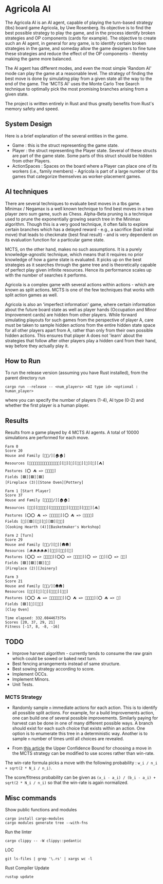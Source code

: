 # Agricola AI

The Agricola AI is an AI agent, capable of playing the turn-based strategy (tbs) board game Agricola, by Uwe Rosenberg. Its objective is to find the best possible strategy to play the game, and in the process identify broken strategies and OP components (cards for example). The objective to create such an AI agent, in general for any game, is to identify certain broken strategies in the game, and someday allow the game designers to fine tune these strategies and reduce the effect of the OP components - thereby making the game more balanced.

The AI agent has different modes, and even the most simple 'Random AI' mode can play the game at a reasonable level. The strategy of finding the best move is done by simulating play from a given state all the way to the end of the game. The 'MCTS AI' uses the Monte Carlo Tree Search technique to optimally pick the most promising branches arising from a given state.

The project is written entirely in Rust and thus greatly benefits from Rust's memory safety and speed.

## System Design

Here is a brief explanation of the several entities in the game. 
- Game : this is the struct representing the game state.
- Player : the struct representing the Player state. Several of these structs are part of the game state. Some parts of this struct should be hidden from other Players.
- ActionSpaces : Spaces on the board where a Player can place one of its workers (i.e., family members) - Agricola is part of a large number of tbs games that categorize themselves as worker-placement games.

## AI techniques

There are several techniques to evaluate best moves in a tbs game. Minimax / Negamax is a well known technique to find best moves in a two player zero sum game, such as Chess. Alpha-Beta pruning is a technique used to prune the exponentially growing search tree in the Minimax algorithm. Though this is a very good technique, it often fails to explore certain branches which has a delayed reward - e.g., a sacrifice (bad initial move) that leads to checkmate (best final result) - and is very dependent on its evaluation function for a particular game state. 

MCTS, on the other hand, makes no such assumptions. It is a purely knowledge-agnostic technique, which means that it requires no prior knowledge of how a game state is evaluated. It picks up on the best strategies as it searches through the game tree and is theoretically capable of perfect play given infinite resources. Hence its performance scales up with the number of searches it performs.

Agricola is a complex game with several actions within actions - which are known as split actions. MCTS is one of the few techniques that works with split action games as well.

Agricola is also an 'imperfect information' game, where certain information about the future board state as well as player hands (Occupation and Minor Improvement cards) are hidden from other players. While forward simulating playouts for such games from the perspective of player A, care must be taken to sample hidden actions from the entire hidden state space for all other players apart from A, rather than only from their own possible hidden actions. This ensures that player A does not 'learn' about the strategies that follow after other players play a hidden card from their hand, way before they actually play it.

## How to Run

To run the release version (assuming you have Rust installed), from the parent directory run 

```
cargo run --release -- <num_players> <AI type id> <optional : human_player>
```

where you can specify the number of players (1-4), AI type (0-2) and whether the first player is a human player.


## Results

Results from a game played by 4 MCTS AI agents. A total of 10000 simulations are performed for each move.

```
Farm 0 
Score 20
House and Family [👤👤/][🏠🏠]
Resources [🧱🧱🧱🧱🧱🧱🧱🧱🧱🧱🧱🧱🧱🧱][🍄][🌾][🥦🥦][🐖][🐄][⛺]
Pastures [⭕ ⛺ => 🐑🐑🐑🐑]
Fields [🟩][🟩][🟩]
[Fireplace (3)][Stone Oven][Pottery]

Farm 1 [Start Player]
Score 37
House and Family [👤👤👤👤/][🏠🏠]
Resources [🍲🍲][🧱🧱🧱🧱][🍄🍄🍄🍄🍄🍄🍄][🌾🌾🌾🌾][🥦🥦🥦][⛺]
Pastures [⭕⭕ ⛺ => 🐖🐖🐖🐖🐖][⭕ ⛺ => 🐑🐑🐑🐑]
Fields [🌾][🟩][🥦][🌾][🟩][🌾🌾]
[Cooking Hearth (4)][Basketmaker's Workshop]

Farm 2 [Turn]
Score 29
House and Family [👤👤/][👶][🛖🛖]
Resources [🪵🪵🪵🪵🪵][🍄🍄][🥦🥦][🐖]
Pastures [⭕⭕ => 🐑🐑🐑🐑][⭕⭕ => 🐄🐄🐄🐄][⭕ => 🐖🐖][⭕ => 🐑🐑]
Fields [🟩][🟩][🟩][🌾]
[Fireplace (2)][Joinery]

Farm 3 
Score 21
House and Family [👤👤/][🛖🛖]
Resources [🍲🍲][🧱][🍄][🌾🌾🌾][🥦🥦]
Pastures [⭕⭕ ⛺ => 🐑🐑🐑🐑🐑🐑][⭕ ⛺ => 🐖🐖🐖🐖][⭕ ⛺ => 🐄]
Fields [🟩][🌾][🌾🌾]
[Clay Oven]

Time elapsed: 332.084467375s
Scores [20, 37, 29, 21]
Fitness [-17, 8, -8, -16]
```

## TODO

- Improve harvest algorithm - currently tends to consume the raw grain which could be sowed or baked next turn.
- Best fencing arrangements instead of same structure.
- Best sowing strategy according to score.
- Implement OCCs.
- Implement Minors.
- Unit Tests.

### MCTS Strategy

- Randomly sample `n` immediate actions for each action. This is to identify all possible split actions. For example, for a build Improvements action, one can build one of several possible improvements. Similarly paying for harvest can be done in one of many different possible ways. A branch should exist for each such choice that exists within an action. One option is to enumerate this tree in a deterministic way. Another is to sample `n` number of times until all choices are revealed. 

- From [this article](https://stackoverflow.com/questions/36664993/mcts-uct-with-a-scoring-system) the Upper Confidence Bound for choosing a move in the MCTS strategy can be modified to use scores rather than win-rate. 

The win-rate formula picks a move with the following probability : `w_i / n_i + sqrt(2 * N_i / n_i)`. 

The score/fitness probability can be given as `(x_i - a_i) / (b_i - a_i) + sqrt(2 * N_i / n_i)` so that the win-rate is again normalized.

## Misc commands

Show public functions and modules

```
cargo install cargo-modules
cargo modules generate tree --with-fns
```

Run the linter
```
cargo clippy -- -W clippy::pedantic
```

LOC

```
git ls-files | grep '\.rs' | xargs wc -l
```

Rust Compiler Update
```
rustup update
```